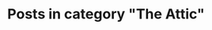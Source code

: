 ---
layout: categorypage
title: Posts in category "The Attic"
tag: The Attic
slug: the-attic
categories: [The Attic]
robots: noindex
---